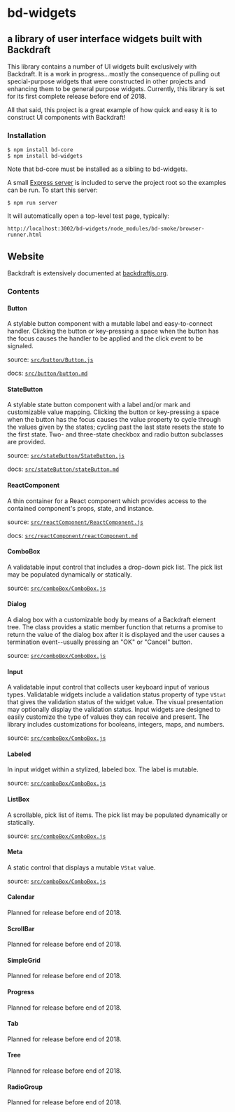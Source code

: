 # bd-widgets
## a library of user interface widgets built with Backdraft

This library contains a number of UI widgets built exclusively with Backdraft. It is a work in progress...mostly the consequence of pulling out special-purpose widgets that were constructed in other projects and enhancing them to be general purpose widgets. Currently, this library is set for its first complete release before end of 2018.

All that said, this project is a great example of how quick and easy it is to construct UI components with Backdraft!

### Installation

```
$ npm install bd-core
$ npm install bd-widgets
```

Note that bd-core must be installed as a sibling to bd-widgets.

A small [Express server](https://github.com/altoviso/bd-widgets/blob/master/httpServer.js) is included to serve the project root so the examples can be run. To start this server:

```
$ npm run server
```

It will automatically open a top-level test page, typically:
```
http://localhost:3002/bd-widgets/node_modules/bd-smoke/browser-runner.html
```
## Website

Backdraft is extensively documented at [backdraftjs.org](https://backdraftjs.org).


### Contents

#### Button
A stylable button component with a mutable label and easy-to-connect handler. Clicking the button or key-pressing a space when the button has the focus causes the handler to be applied and the click event to be signaled.


source: [```src/button/Button.js```](https://github.com/altoviso/bd-widgets/blob/master/src/button/Button.js)

docs: [```src/button/button.md```](https://github.com/altoviso/bd-widgets/blob/master/src/button/button.md)

#### StateButton
A stylable state button component with a label and/or mark and customizable value mapping. Clicking the button or key-pressing a space when the button has the focus causes the value property to cycle through the values given by the states; cycling past the last state resets the state to the first state. Two- and three-state checkbox and radio button subclasses are provided.


source: [```src/stateButton/StateButton.js```](https://github.com/altoviso/bd-widgets/blob/master/src/stateButton/StateButton.js)

docs: [```src/stateButton/stateButton.md```](https://github.com/altoviso/bd-widgets/blob/master/src/stateButton/stateButton.md)


#### ReactComponent
A thin container for a React component which provides access to the contained component's props, state, and instance.

source: [```src/reactComponent/ReactComponent.js```](https://github.com/altoviso/bd-widgets/blob/master/src/reactComponent/ReactComponent.js)

docs: [```src/reactComponent/reactComponent.md```](https://github.com/altoviso/bd-widgets/blob/master/src/reactComponent/reactComponent.md)

#### ComboBox
A validatable input control that includes a drop-down pick list. The pick list may be populated dynamically or statically.

source: [```src/comboBox/ComboBox.js```](https://github.com/altoviso/bd-widgets/blob/master/src/comboBox/ComboBox.js)

#### Dialog
A dialog box with a customizable body by means of a Backdraft element tree. The class provides a static member function that returns a promise to return the value of the dialog box after it is displayed and the user causes a termination event--usually pressing an "OK" or "Cancel" button.

source: [```src/comboBox/ComboBox.js```](https://github.com/altoviso/bd-widgets/blob/master/src/comboBox/ComboBox.js)

#### Input
A validatable input control that collects user keyboard input of various types. Validatable widgets include a validation status property of type `VStat` that gives the validation status of the widget value. The visual presentation may optionally display the validation status. Input widgets are designed to easily customize the type of values they can receive and present. The library includes customizations for booleans, integers, maps, and numbers.

source: [```src/comboBox/ComboBox.js```](https://github.com/altoviso/bd-widgets/blob/master/src/comboBox/ComboBox.js)

#### Labeled
In input widget within a stylized, labeled box. The label is mutable.

source: [```src/comboBox/ComboBox.js```](https://github.com/altoviso/bd-widgets/blob/master/src/comboBox/ComboBox.js)

#### ListBox
A scrollable, pick list of items. The pick list may be populated dynamically or statically.

source: [```src/comboBox/ComboBox.js```](https://github.com/altoviso/bd-widgets/blob/master/src/comboBox/ComboBox.js)

#### Meta
A static control that displays a mutable `VStat` value.

source: [```src/comboBox/ComboBox.js```](https://github.com/altoviso/bd-widgets/blob/master/src/comboBox/ComboBox.js)

#### Calendar
Planned for release before end of 2018.


#### ScrollBar
Planned for release before end of 2018.

#### SimpleGrid
Planned for release before end of 2018.

#### Progress
Planned for release before end of 2018.

#### Tab
Planned for release before end of 2018.

#### Tree
Planned for release before end of 2018.

#### RadioGroup
Planned for release before end of 2018.
